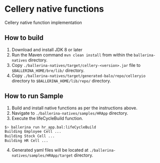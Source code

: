 # Cellery native functions
Cellery native function implementation


## How to build

1. Download and install JDK 8 or later
2. Run the Maven command ``mvn clean install`` from within the ``ballerina-natives`` directory.
3. Copy `./ballerina-natives/target/cellery-<version>.jar` file to `$BALLERINA_HOME/bre/lib/` directory.
4. Copy `./ballerina-natives/target/generated-balo/repo/celleryio` directory to `$BALLERINA_HOME/lib/repo/` directory.

## How to run Sample

1. Build and install native functions as per the instructions above.
2. Navigate to `./ballerina-natives/samples/HRApp` directory.
3. Execute the lifeCycleBuild function.
```bash
$> ballerina run hr_app.bal:lifeCycleBuild
Building Employee Cell ...
Building Stock Cell ...
Building HR Cell ...
```  
4. Generated yaml files will be located at `./ballerina-natives/samples/HRApp/target` directory.